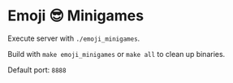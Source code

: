 # Emoji 😎 Minigames

Execute server with `./emoji_minigames`.

Build with `make emoji_minigames` or `make all` to clean up binaries.

Default port: `8888`
